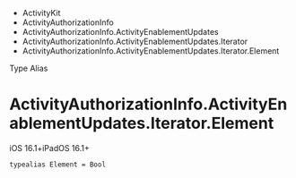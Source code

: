 

- ActivityKit
- ActivityAuthorizationInfo
- ActivityAuthorizationInfo.ActivityEnablementUpdates
- ActivityAuthorizationInfo.ActivityEnablementUpdates.Iterator
-  ActivityAuthorizationInfo.ActivityEnablementUpdates.Iterator.Element 

Type Alias

# ActivityAuthorizationInfo.ActivityEnablementUpdates.Iterator.Element

iOS 16.1+iPadOS 16.1+

``` source
typealias Element = Bool
```

